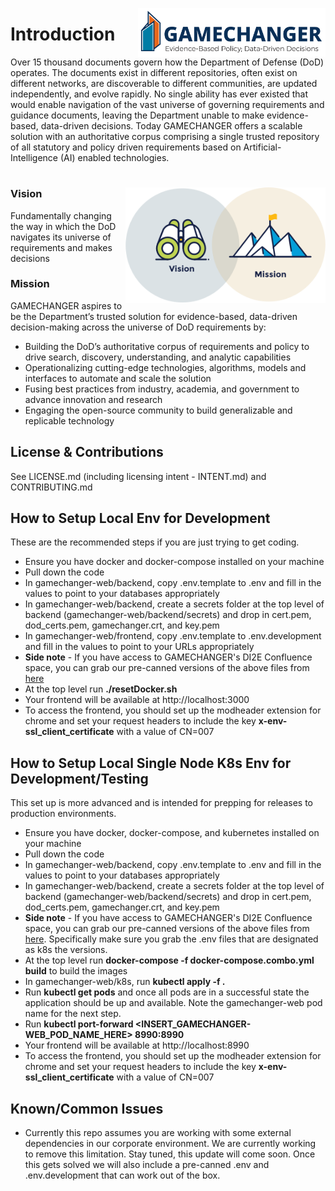<img src="./img/tags/GAMECHANGER-NoPentagon_RGB@3x.png" align="right"
     alt="Mission Vision Icons" width="300" >
# Introduction

Over 15 thousand documents govern how the Department of Defense (DoD) operates. The documents exist in different repositories, often exist on different networks, are discoverable to different communities, are updated independently, and evolve rapidly. No single ability has ever existed that would enable navigation of the vast universe of governing requirements and guidance documents, leaving the Department unable to make evidence-based, data-driven decisions. Today GAMECHANGER offers a scalable solution with an authoritative corpus comprising a single trusted repository of all statutory and policy driven requirements based on Artificial-Intelligence (AI) enabled technologies.

#
<img src="./img/original/Brand_Platform.png" align="right"
     alt="Mission Vision Icons" width="320" >

### Vision

Fundamentally changing the way in which the DoD navigates its universe of requirements and makes decisions

### Mission
GAMECHANGER aspires to be the Department’s trusted solution for evidence-based, data-driven decision-making across the universe of DoD requirements by:

- Building the DoD’s authoritative corpus of requirements and policy to drive search, discovery, understanding, and analytic capabilities
- Operationalizing cutting-edge technologies, algorithms, models and interfaces to automate and scale the solution
- Fusing best practices from industry, academia, and government to advance innovation and research
- Engaging the open-source community to build generalizable and replicable technology

## License & Contributions
See LICENSE.md (including licensing intent - INTENT.md) and CONTRIBUTING.md

## How to Setup Local Env for Development

These are the recommended steps if you are just trying to get coding.

- Ensure you have docker and docker-compose installed on your machine
- Pull down the code
- In gamechanger-web/backend, copy .env.template to .env and fill in the values to point to your databases appropriately
- In gamechanger-web/backend, create a secrets folder at the top level of backend (gamechanger-web/backend/secrets) and drop in cert.pem, dod_certs.pem, gamechanger.crt, and key.pem
- In gamechanger-web/frontend, copy .env.template to .env.development and fill in the values to point to your URLs appropriately
- **Side note** - If you have access to GAMECHANGER's DI2E Confluence space, you can grab our pre-canned versions of the above files from [here](https://confluence.di2e.net/display/UOT/GC+-+Development+Resources)
- At the top level run **./resetDocker.sh**
- Your frontend will be available at http://localhost:3000
- To access the frontend, you should set up the modheader extension for chrome and set your request headers to include the key **x-env-ssl_client_certificate** with a value of CN=007

## How to Setup Local Single Node K8s Env for Development/Testing

This set up is more advanced and is intended for prepping for releases to production environments.

- Ensure you have docker, docker-compose, and kubernetes installed on your machine
- Pull down the code
- In gamechanger-web/backend, copy .env.template to .env and fill in the values to point to your databases appropriately
- In gamechanger-web/backend, create a secrets folder at the top level of backend (gamechanger-web/backend/secrets) and drop in cert.pem, dod_certs.pem, gamechanger.crt, and key.pem
- **Side note** - If you have access to GAMECHANGER's DI2E Confluence space, you can grab our pre-canned versions of the above files from [here](https://confluence.di2e.net/display/UOT/GC+-+Development+Resources). Specifically make sure you grab the .env files that are designated as k8s the versions.
- At the top level run **docker-compose -f docker-compose.combo.yml build** to build the images
- In gamechanger-web/k8s, run **kubectl apply -f .**
- Run **kubectl get pods** and once all pods are in a successful state the application should be up and available. Note the gamechanger-web pod name for the next step.
- Run **kubectl port-forward <INSERT_GAMECHANGER-WEB_POD_NAME_HERE> 8990:8990**
- Your frontend will be available at http://localhost:8990
- To access the frontend, you should set up the modheader extension for chrome and set your request headers to include the key **x-env-ssl_client_certificate** with a value of CN=007

## Known/Common Issues

- Currently this repo assumes you are working with some external dependencies in our corporate environment. We are currently working to remove this limitation. Stay tuned, this update will come soon. Once this gets solved we will also include a pre-canned .env and .env.development that can work out of the box.
